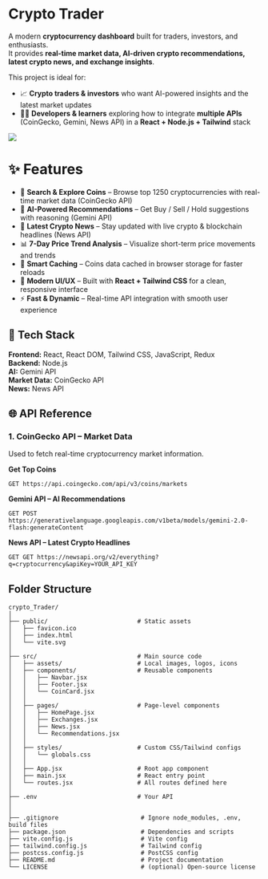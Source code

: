 
# Crypto Trader 

A modern **cryptocurrency dashboard** built for traders, investors, and enthusiasts.  
It provides **real-time market data, AI-driven crypto recommendations, latest crypto news, and exchange insights**.  

This project is ideal for:  
- 📈 **Crypto traders & investors** who want AI-powered insights and the latest market updates  
- 🧑‍💻 **Developers & learners** exploring how to integrate **multiple APIs** (CoinGecko, Gemini, News API) in a **React + Node.js + Tailwind** stack

![](https://new.express.adobe.com/publishedV2/urn:aaid:sc:AP:51590be1-d35b-430f-8c2f-58da329f4768?promoid=Y69SGM5H&mv=other)


# ✨ Features

- 🔎 **Search & Explore Coins** – Browse top 1250 cryptocurrencies with real-time market data (CoinGecko API)  
- 🤖 **AI-Powered Recommendations** – Get Buy / Sell / Hold suggestions with reasoning (Gemini API)  
- 📰 **Latest Crypto News** – Stay updated with live crypto & blockchain headlines (News API)  
- 📊 **7-Day Price Trend Analysis** – Visualize short-term price movements and trends  
- 💾 **Smart Caching** – Coins data cached in browser storage for faster reloads  
- 🎨 **Modern UI/UX** – Built with **React + Tailwind CSS** for a clean, responsive interface  
- ⚡ **Fast & Dynamic** – Real-time API integration with smooth user experience  

## 🚀 Tech Stack

**Frontend:** React, React DOM, Tailwind CSS, JavaScript, Redux  
**Backend:** Node.js  
**AI:** Gemini API  
**Market Data:** CoinGecko API  
**News:** News API  
## 🌐 API Reference

### 1. CoinGecko API – Market Data
Used to fetch real-time cryptocurrency market information.  

**Get Top Coins**  
```http
GET https://api.coingecko.com/api/v3/coins/markets
```
**Gemini API – AI Recommendations**  
```http
GET POST https://generativelanguage.googleapis.com/v1beta/models/gemini-2.0-flash:generateContent

```
**News API – Latest Crypto Headlines**  
```http
GET GET https://newsapi.org/v2/everything?q=cryptocurrency&apiKey=YOUR_API_KEY

```


## Folder Structure
```
crypto_Trader/
│
├── public/                         # Static assets
│   ├── favicon.ico
│   ├── index.html
│   └── vite.svg
│
├── src/                            # Main source code
│   ├── assets/                     # Local images, logos, icons
│   ├── components/                 # Reusable components
│   │   ├── Navbar.jsx
│   │   ├── Footer.jsx
│   │   └── CoinCard.jsx
│   │
│   ├── pages/                      # Page-level components
│   │   ├── HomePage.jsx
│   │   ├── Exchanges.jsx
│   │   ├── News.jsx
│   │   └── Recommendations.jsx
│   │
│   ├── styles/                     # Custom CSS/Tailwind configs
│   │   └── globals.css
│   │
│   ├── App.jsx                     # Root app component
│   ├── main.jsx                    # React entry point
│   └── routes.jsx                  # All routes defined here
│
├── .env                            # Your API 
│                                    
│
├── .gitignore                       # Ignore node_modules, .env, build files
├── package.json                     # Dependencies and scripts
├── vite.config.js                   # Vite config
├── tailwind.config.js               # Tailwind config
├── postcss.config.js                # PostCSS config
├── README.md                        # Project documentation
└── LICENSE                          # (optional) Open-source license

```



